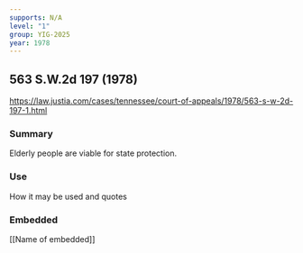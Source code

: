 ```yaml
---
supports: N/A
level: "1"
group: YIG-2025
year: 1978
---
```

## 563 S.W.2d 197 (1978)

https://law.justia.com/cases/tennessee/court-of-appeals/1978/563-s-w-2d-197-1.html

### Summary

Elderly people are viable for state protection.

### Use

How it may be used and quotes

### Embedded

[[Name of embedded]]